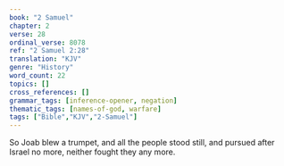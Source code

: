 ```yaml
---
book: "2 Samuel"
chapter: 2
verse: 28
ordinal_verse: 8078
ref: "2 Samuel 2:28"
translation: "KJV"
genre: "History"
word_count: 22
topics: []
cross_references: []
grammar_tags: [inference-opener, negation]
thematic_tags: [names-of-god, warfare]
tags: ["Bible","KJV","2-Samuel"]
---
```

So Joab blew a trumpet, and all the people stood still, and pursued after Israel no more, neither fought they any more.

